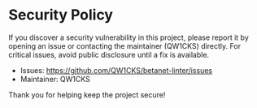 # Security Policy

If you discover a security vulnerability in this project, please report it by opening an issue or contacting the maintainer (QW1CKS) directly. For critical issues, avoid public disclosure until a fix is available.

- Issues: https://github.com/QW1CKS/betanet-linter/issues
- Maintainer: QW1CKS

Thank you for helping keep the project secure!

